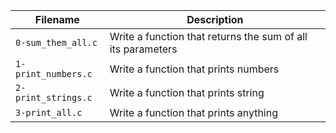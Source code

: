 | Filename | Description |
| -------- | ----------- |
| `0-sum_them_all.c` | Write a function that returns the sum of all its parameters |
| `1-print_numbers.c` | Write a function that prints numbers |
| `2-print_strings.c` | Write a function that prints string |
| `3-print_all.c` | Write a function that prints anything |
